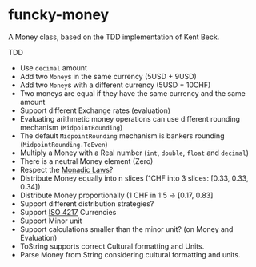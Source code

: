 # funcky-money
A Money class, based on the TDD implementation of Kent Beck.

TDD
* Use `decimal` amount 
* Add two `Money`s in the same currency (5USD + 9USD)
* Add two `Money`s with a different currency (5USD + 10CHF)
* Two moneys are equal if they have the same currency and the same amount
* Support different Exchange rates (evaluation)
* Evaluating arithmetic money operations can use different rounding mechanism (`MidpointRounding`)
* The default `MidpointRounding` mechanism is bankers rounding (`MidpointRounding.ToEven`)
* Multiply a Money with a Real number (`int`, `double`, `float` and `decimal`)
* There is a neutral Money element (Zero)
* Respect the  [Monadic Laws](https://blog.ploeh.dk/2017/10/16/money-monoid/)?
* Distribute Money equally into n slices (1CHF into 3 slices: [0.33, 0.33, 0.34])
* Distribute Money proportionally (1 CHF in 1:5 -> [0.17, 0.83]
* Support different distribution strategies?
* Support [ISO 4217](https://en.wikipedia.org/wiki/ISO_4217) Currencies
* Support Minor unit
* Support calculations smaller than the minor unit? (on Money and Evaluation)
* ToString supports correct Cultural formatting and Units.
* Parse Money from String considering cultural formatting and units. 

